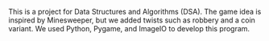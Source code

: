 This is a project for Data Structures and Algorithms (DSA). The game idea is inspired by Minesweeper, but we added twists such as robbery and a coin variant. We used Python, Pygame, and ImageIO to develop this program.
